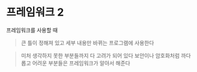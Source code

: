 # 프레임워크 2

프레임워크를 사용할 때

>큰 틀이 정해져 있고 세부 내용만 바뀌는 프로그램에 사용한다

>미처 생각하지 못한 부분들까지 다 고려가 되어 있다
보안이나 암호화처럼 까다롭고 어려운 부분들은 프레임워크가 알아서 해준다


